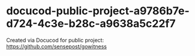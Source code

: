 # docucod-public-project-a9786b7e-d724-4c3e-b28c-a9638a5c22f7
Created via Docucod for public project: https://github.com/sensepost/gowitness

